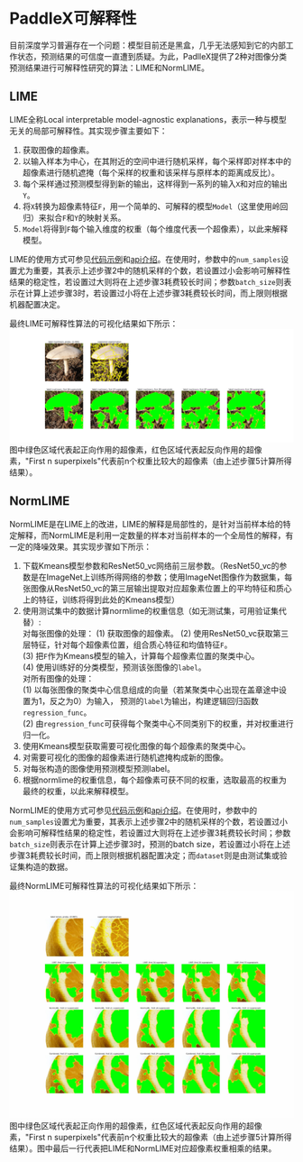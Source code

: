 # PaddleX可解释性

目前深度学习普遍存在一个问题：模型目前还是黑盒，几乎无法感知到它的内部工作状态，预测结果的可信度一直遭到质疑。为此，PadlleX提供了2种对图像分类预测结果进行可解释性研究的算法：LIME和NormLIME。

## LIME
LIME全称Local interpretable model-agnostic explanations，表示一种与模型无关的局部可解释性。其实现步骤主要如下：
1. 获取图像的超像素。  
2. 以输入样本为中心，在其附近的空间中进行随机采样，每个采样即对样本中的超像素进行随机遮掩（每个采样的权重和该采样与原样本的距离成反比）。  
3. 每个采样通过预测模型得到新的输出，这样得到一系列的输入`X`和对应的输出`Y`。  
4. 将`X`转换为超像素特征`F`，用一个简单的、可解释的模型`Model`（这里使用岭回归）来拟合`F`和`Y`的映射关系。  
5. `Model`将得到`F`每个输入维度的权重（每个维度代表一个超像素），以此来解释模型。  

LIME的使用方式可参见[代码示例](https://github.com/PaddlePaddle/PaddleX/blob/develop/tutorials/interpret/lime.py)和[api介绍](../apis/visualize.md#lime)。在使用时，参数中的`num_samples`设置尤为重要，其表示上述步骤2中的随机采样的个数，若设置过小会影响可解释性结果的稳定性，若设置过大则将在上述步骤3耗费较长时间；参数`batch_size`则表示在计算上述步骤3时，若设置过小将在上述步骤3耗费较长时间，而上限则根据机器配置决定。  

最终LIME可解释性算法的可视化结果如下所示：  
![](images/lime.png)  
图中绿色区域代表起正向作用的超像素，红色区域代表起反向作用的超像素，"First n superpixels"代表前n个权重比较大的超像素（由上述步骤5计算所得结果）。


## NormLIME
NormLIME是在LIME上的改进，LIME的解释是局部性的，是针对当前样本给的特定解释，而NormLIME是利用一定数量的样本对当前样本的一个全局性的解释，有一定的降噪效果。其实现步骤如下所示：  
1. 下载Kmeans模型参数和ResNet50_vc网络前三层参数。（ResNet50_vc的参数是在ImageNet上训练所得网络的参数；使用ImageNet图像作为数据集，每张图像从ResNet50_vc的第三层输出提取对应超象素位置上的平均特征和质心上的特征，训练将得到此处的Kmeans模型）  
2. 使用测试集中的数据计算normlime的权重信息（如无测试集，可用验证集代替）:  
    对每张图像的处理：
    (1) 获取图像的超像素。
    (2) 使用ResNet50_vc获取第三层特征，针对每个超像素位置，组合质心特征和均值特征`F`。  
    (3) 把`F`作为Kmeans模型的输入，计算每个超像素位置的聚类中心。  
    (4) 使用训练好的分类模型，预测该张图像的`label`。  
    对所有图像的处理：  
    (1) 以每张图像的聚类中心信息组成的向量（若某聚类中心出现在盖章途中设置为1，反之为0）为输入，
        预测的`label`为输出，构建逻辑回归函数`regression_func`。  
    (2) 由`regression_func`可获得每个聚类中心不同类别下的权重，并对权重进行归一化。  
3. 使用Kmeans模型获取需要可视化图像的每个超像素的聚类中心。  
4. 对需要可视化的图像的超像素进行随机遮掩构成新的图像。  
5. 对每张构造的图像使用预测模型预测label。  
6. 根据normlime的权重信息，每个超像素可获不同的权重，选取最高的权重为最终的权重，以此来解释模型。  

NormLIME的使用方式可参见[代码示例](https://github.com/PaddlePaddle/PaddleX/blob/develop/tutorials/interpret/normlime.py)和[api介绍](../apis/visualize.md#normlime)。在使用时，参数中的`num_samples`设置尤为重要，其表示上述步骤2中的随机采样的个数，若设置过小会影响可解释性结果的稳定性，若设置过大则将在上述步骤3耗费较长时间；参数`batch_size`则表示在计算上述步骤3时，预测的batch size，若设置过小将在上述步骤3耗费较长时间，而上限则根据机器配置决定；而`dataset`则是由测试集或验证集构造的数据。  

最终NormLIME可解释性算法的可视化结果如下所示：  
![](images/normlime.png)  
图中绿色区域代表起正向作用的超像素，红色区域代表起反向作用的超像素，"First n superpixels"代表前n个权重比较大的超像素（由上述步骤5计算所得结果）。图中最后一行代表把LIME和NormLIME对应超像素权重相乘的结果。
